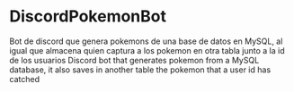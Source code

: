 # DiscordPokemonBot
Bot de discord que genera pokemons de una base de datos en MySQL, al igual que almacena quien captura a los pokemon en otra tabla junto a la id de los usuarios
Discord bot that generates pokemon from a MySQL database, it also saves in another table the pokemon that a user id has catched
